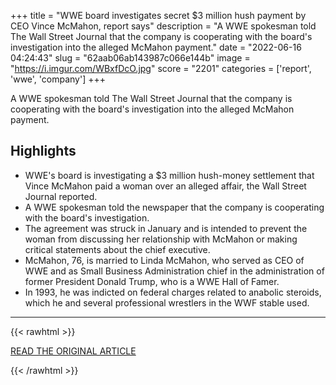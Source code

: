 +++
title = "WWE board investigates secret $3 million hush payment by CEO Vince McMahon, report says"
description = "A WWE spokesman told The Wall Street Journal that the company is cooperating with the board's investigation into the alleged McMahon payment."
date = "2022-06-16 04:24:43"
slug = "62aab06ab143987c066e144b"
image = "https://i.imgur.com/WBxfDcO.jpg"
score = "2201"
categories = ['report', 'wwe', 'company']
+++

A WWE spokesman told The Wall Street Journal that the company is cooperating with the board's investigation into the alleged McMahon payment.

## Highlights

- WWE's board is investigating a $3 million hush-money settlement that Vince McMahon paid a woman over an alleged affair, the Wall Street Journal reported.
- A WWE spokesman told the newspaper that the company is cooperating with the board's investigation.
- The agreement was struck in January and is intended to prevent the woman from discussing her relationship with McMahon or making critical statements about the chief executive.
- McMahon, 76, is married to Linda McMahon, who served as CEO of WWE and as Small Business Administration chief in the administration of former President Donald Trump, who is a WWE Hall of Famer.
- In 1993, he was indicted on federal charges related to anabolic steroids, which he and several professional wrestlers in the WWF stable used.

---

{{< rawhtml >}}
  <p class="article-category">
    <a target="_blank" href="https://www.cnbc.com/2022/06/15/wwe-board-investigates-secret-3-million-hush-payment-by-vince-mcmahon.html">READ THE ORIGINAL ARTICLE</a>
  </p>
{{< /rawhtml >}}
